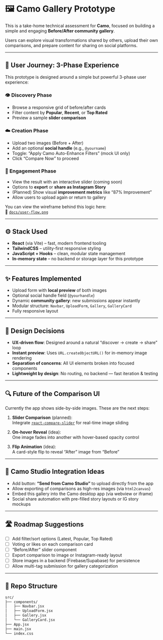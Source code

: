 # 🖼️ Camo Gallery Prototype

This is a take-home technical assessment for **Camo**, focused on building a simple and engaging **Before/After community gallery**.

Users can explore visual transformations shared by others, upload their own comparisons, and prepare content for sharing on social platforms.

---

## 🚀 User Journey: 3-Phase Experience

This prototype is designed around a simple but powerful 3-phase user experience:

### 👁️ Discovery Phase
- Browse a responsive grid of before/after cards
- Filter content by **Popular**, **Recent**, or **Top Rated**
- Preview a sample **slider comparison**

### ☁️ Creation Phase
- Upload two images (Before + After)
- Add an optional **social handle** (e.g., `@yourname`)
- Toggle: “Apply Camo Auto-Enhance Filters” (mock UI only)
- Click “Compare Now” to proceed

### 📣 Engagement Phase
- View the result with an interactive slider (coming soon)
- Options to **export** or **share as Instagram Story**
- (Planned) Show visual **improvement metrics** like “87% Improvement”
- Allow users to upload again or return to gallery

You can view the wireframe behind this logic here:  
📎 [`docs/user-flow.png`](./docs/user-flow.png)

---

## ⚙️ Stack Used

- **React** (via Vite) – fast, modern frontend tooling
- **TailwindCSS** – utility-first responsive styling
- **JavaScript + Hooks** – clean, modular state management
- **In-memory state** – no backend or storage layer for this prototype

---

## ✨ Features Implemented

- Upload form with **local preview** of both images
- Optional social handle field (`@yourhandle`)
- Dynamic **community gallery**: new submissions appear instantly
- Modular structure: `Navbar`, `UploadForm`, `Gallery`, `GalleryCard`
- Fully responsive layout

---

## 🧠 Design Decisions

- **UX-driven flow**: Designed around a natural “discover → create → share” loop
- **Instant preview**: Uses `URL.createObjectURL()` for in-memory image rendering
- **Separation of concerns**: All UI elements broken into focused components
- **Lightweight by design**: No routing, no backend — fast iteration & testing

---

## 🔍 Future of the Comparison UI

Currently the app shows side-by-side images. These are the next steps:

1. **Slider Comparison** (planned):  
   Integrate [`react-compare-slider`](https://github.com/nerdyman/react-compare-slider) for real-time image sliding

2. **On-hover Reveal** (idea):  
   One image fades into another with hover-based opacity control

3. **Flip Animation** (idea):  
   A card-style flip to reveal “After” image from “Before”

---

## 🤝 Camo Studio Integration Ideas

- Add button: **“Send from Camo Studio”** to upload directly from the app
- Allow exporting of comparisons as high-res images (via `html2canvas`)
- Embed this gallery into the Camo desktop app (via webview or iframe)
- Social share automation with pre-filled story layouts or IG story mockups

---

## 🛣️ Roadmap Suggestions

- [ ] Add filter/sort options (Latest, Popular, Top Rated)
- [ ] Voting or likes on each comparison card
- [ ] “Before/After” slider component
- [ ] Export comparison to image or Instagram-ready layout
- [ ] Store images in a backend (Firebase/Supabase) for persistence
- [ ] Allow multi-tag submission for gallery categorization

---

## 📂 Repo Structure

```bash
src/
├── components/
│   ├── Navbar.jsx
│   ├── UploadForm.jsx
│   ├── Gallery.jsx
│   └── GalleryCard.jsx
├── App.jsx
├── main.jsx
└── index.css
